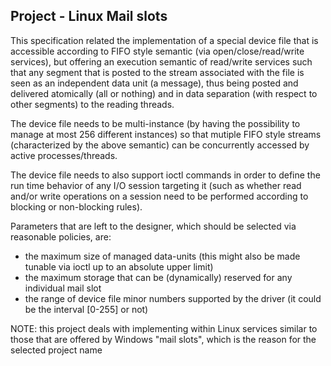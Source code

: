 ## Project - Linux Mail slots 

This specification related the implementation of a special device file that is accessible according to FIFO style semantic (via open/close/read/write services), but offering an execution semantic of read/write services such that any segment that is posted to the stream associated with the file is seen as an independent data unit (a message), thus being posted and delivered atomically (all or nothing) and in data separation (with respect to other segments) to the reading threads. 

The device file needs to be multi-instance (by having the possibility to manage at most 256 different instances) so that mutiple FIFO style streams (characterized by the above semantic) can be concurrently accessed by active processes/threads. 

The device file needs to also support ioctl commands in order to define the run time behavior of any I/O session targeting it (such as whether read and/or write operations on a session need to be performed according to blocking or non-blocking rules). 

Parameters that are left to the designer, which should be selected via reasonable policies, are: 
* the maximum size of managed data-units (this might also be made tunable via ioctl up to an absolute upper limit) 
* the maximum storage that can be (dynamically) reserved for any individual mail slot 
* the range of device file minor numbers supported by the driver (it could be the interval [0-255] or not) 

NOTE: this project deals with implementing within Linux services similar to those that are offered by Windows "mail slots", which is the reason for the selected project name 
